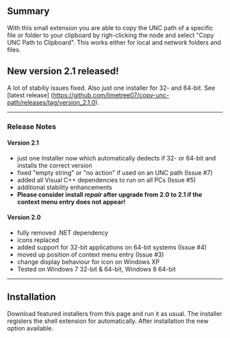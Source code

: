 ## Summary
With this small extension you are able to copy the UNC path of a specific file or folder to your clipboard by righ-clicking the node and select "Copy UNC Path to Clipboard". This works either for local and network folders and files.

## New version 2.1 released!
A lot of stabiliy issues fixed. Also just one installer for 32- and 64-bit. See [latest release] (https://github.com/limetree07/copy-unc-path/releases/tag/version_2.1.0).

-----
### Release Notes
#### Version 2.1
  * just one Installer now which automatically dedects if 32- or 64-bit and installs the correct version
  * fixed "empty string" or "no action" if used on an UNC path (Issue #7)
  * added all Visual C++ dependencies to run on all PCs (Issue #5)
  * additional stability enhancements
  * **Please consider install *repair* after upgrade from 2.0 to 2.1 if the context menu entry does not appear!**

#### Version 2.0
  * fully removed .NET dependency
  * icons replaced
  * added support for 32-bit applications on 64-bit systems (Issue #4)
  * moved up position of context menu entry (Issue #3)
  * change display behaviour for icon on Windows XP
  * Tested on Windows 7 32-bit & 64-bit, Windows 8 64-bit

-----

## Installation
Download featured installers from this page and run it as usual. The installer registers the shell extension for automatically. After installation the new option available.
